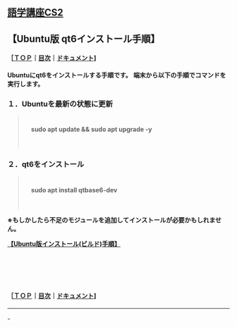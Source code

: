 ## [語学講座CS2](https://csreviser.github.io/CaptureStream2/) 
## 【Ubuntu版 qt6インストール手順】　　　　　　
#### ［[ＴＯＰ](./)**｜**[目次](./#目次)**｜**[ドキュメント](./#ドキュメント-1)]

**Ubuntuにqt6をインストールする手順です。**
**端末から以下の手順でコマンドを実行します。**

### １．Ubuntuを最新の状態に更新
>
>　　　　　　        
>　**sudo apt update && sudo apt upgrade -y**          
>
>　　　　　　　

### ２．qt6をインストール
>
>　　　　　　　         
>　**sudo apt install qtbase6-dev**          
>
>　　　　　　　

**※もしかしたら不足のモジュールを追加してインストールが必要かもしれません。**

**[【Ubuntu版インストール(ビルド)手順】](./install_linux)**

####   　
####   　
#### ［[ＴＯＰ](./)**｜**[目次](./#目次)**｜**[ドキュメント](./#ドキュメント-1)]

*** 
 <link rel="shortcut icon" type="image/x-icon" href="https://avatars.githubusercontent.com/u/46049273?v=4">
 <meta name="twitter:image:src" content="https://avatars.githubusercontent.com/u/46049273?v=4">
-
